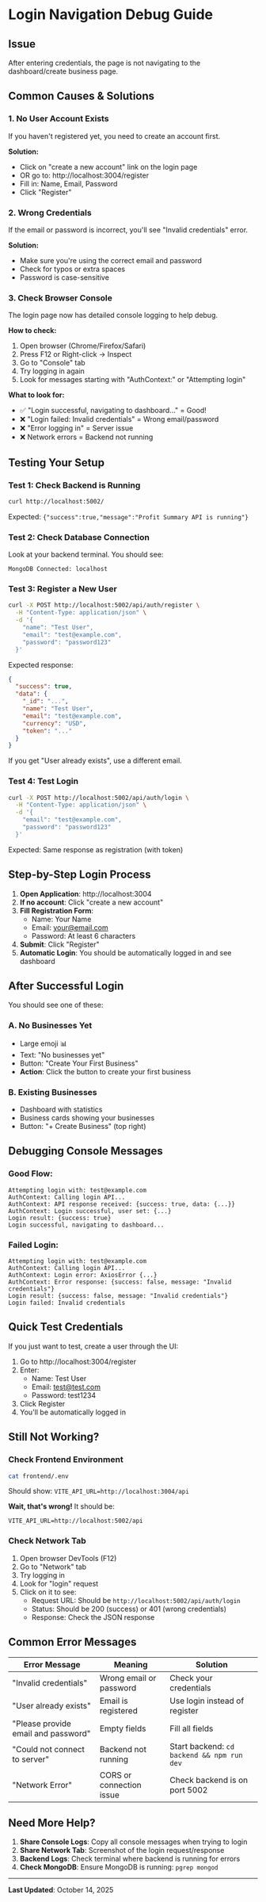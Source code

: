 # Login Navigation Debug Guide

## Issue
After entering credentials, the page is not navigating to the dashboard/create business page.

## Common Causes & Solutions

### 1. **No User Account Exists**
If you haven't registered yet, you need to create an account first.

**Solution:**
- Click on "create a new account" link on the login page
- OR go to: http://localhost:3004/register
- Fill in: Name, Email, Password
- Click "Register"

### 2. **Wrong Credentials**
If the email or password is incorrect, you'll see "Invalid credentials" error.

**Solution:**
- Make sure you're using the correct email and password
- Check for typos or extra spaces
- Password is case-sensitive

### 3. **Check Browser Console**
The login page now has detailed console logging to help debug.

**How to check:**
1. Open browser (Chrome/Firefox/Safari)
2. Press F12 or Right-click → Inspect
3. Go to "Console" tab
4. Try logging in again
5. Look for messages starting with "AuthContext:" or "Attempting login"

**What to look for:**
- ✅ "Login successful, navigating to dashboard..." = Good!
- ❌ "Login failed: Invalid credentials" = Wrong email/password
- ❌ "Error logging in" = Server issue
- ❌ Network errors = Backend not running

## Testing Your Setup

### Test 1: Check Backend is Running
```bash
curl http://localhost:5002/
```
Expected: `{"success":true,"message":"Profit Summary API is running"}`

### Test 2: Check Database Connection
Look at your backend terminal. You should see:
```
MongoDB Connected: localhost
```

### Test 3: Register a New User
```bash
curl -X POST http://localhost:5002/api/auth/register \
  -H "Content-Type: application/json" \
  -d '{
    "name": "Test User",
    "email": "test@example.com",
    "password": "password123"
  }'
```

Expected response:
```json
{
  "success": true,
  "data": {
    "_id": "...",
    "name": "Test User",
    "email": "test@example.com",
    "currency": "USD",
    "token": "..."
  }
}
```

If you get "User already exists", use a different email.

### Test 4: Test Login
```bash
curl -X POST http://localhost:5002/api/auth/login \
  -H "Content-Type: application/json" \
  -d '{
    "email": "test@example.com",
    "password": "password123"
  }'
```

Expected: Same response as registration (with token)

## Step-by-Step Login Process

1. **Open Application**: http://localhost:3004
2. **If no account**: Click "create a new account"
3. **Fill Registration Form**:
   - Name: Your Name
   - Email: your@email.com
   - Password: At least 6 characters
4. **Submit**: Click "Register"
5. **Automatic Login**: You should be automatically logged in and see dashboard

## After Successful Login

You should see one of these:

### A. No Businesses Yet
- Large emoji 📊
- Text: "No businesses yet"
- Button: "Create Your First Business"
- **Action**: Click the button to create your first business

### B. Existing Businesses
- Dashboard with statistics
- Business cards showing your businesses
- Button: "+ Create Business" (top right)

## Debugging Console Messages

### Good Flow:
```
Attempting login with: test@example.com
AuthContext: Calling login API...
AuthContext: API response received: {success: true, data: {...}}
AuthContext: Login successful, user set: {...}
Login result: {success: true}
Login successful, navigating to dashboard...
```

### Failed Login:
```
Attempting login with: test@example.com
AuthContext: Calling login API...
AuthContext: Login error: AxiosError {...}
AuthContext: Error response: {success: false, message: "Invalid credentials"}
Login result: {success: false, message: "Invalid credentials"}
Login failed: Invalid credentials
```

## Quick Test Credentials

If you just want to test, create a user through the UI:
1. Go to http://localhost:3004/register
2. Enter:
   - Name: Test User
   - Email: test@test.com
   - Password: test1234
3. Click Register
4. You'll be automatically logged in

## Still Not Working?

### Check Frontend Environment
```bash
cat frontend/.env
```
Should show: `VITE_API_URL=http://localhost:3004/api`

**Wait, that's wrong!** It should be:
```
VITE_API_URL=http://localhost:5002/api
```

### Check Network Tab
1. Open browser DevTools (F12)
2. Go to "Network" tab
3. Try logging in
4. Look for "login" request
5. Click on it to see:
   - Request URL: Should be `http://localhost:5002/api/auth/login`
   - Status: Should be 200 (success) or 401 (wrong credentials)
   - Response: Check the JSON response

## Common Error Messages

| Error Message | Meaning | Solution |
|---------------|---------|----------|
| "Invalid credentials" | Wrong email or password | Check your credentials |
| "User already exists" | Email is registered | Use login instead of register |
| "Please provide email and password" | Empty fields | Fill all fields |
| "Could not connect to server" | Backend not running | Start backend: `cd backend && npm run dev` |
| "Network Error" | CORS or connection issue | Check backend is on port 5002 |

## Need More Help?

1. **Share Console Logs**: Copy all console messages when trying to login
2. **Share Network Tab**: Screenshot of the login request/response
3. **Backend Logs**: Check terminal where backend is running for errors
4. **Check MongoDB**: Ensure MongoDB is running: `pgrep mongod`

---

**Last Updated**: October 14, 2025

